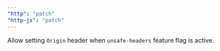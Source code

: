 ```yaml
---
"http": "patch"
"http-js": "patch"
---
```


Allow setting `Origin` header when `unsafe-headers` feature flag is active.
